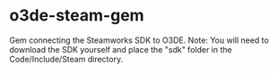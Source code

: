 # o3de-steam-gem
Gem connecting the Steamworks SDK to O3DE.
Note: You will need to download the SDK yourself and place the "sdk" folder in the Code/Include/Steam directory.
